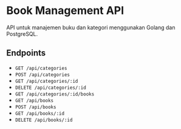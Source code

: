 # Book Management API

API untuk manajemen buku dan kategori menggunakan Golang dan PostgreSQL.

## Endpoints
- `GET /api/categories`
- `POST /api/categories`
- `GET /api/categories/:id`
- `DELETE /api/categories/:id`
- `GET /api/categories/:id/books`
- `GET /api/books`
- `POST /api/books`
- `GET /api/books/:id`
- `DELETE /api/books/:id`